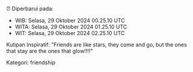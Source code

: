 ⏰ Diperbarui pada:
- WIB: Selasa, 29 Oktober 2024 00.25.10 UTC
- WITA: Selasa, 29 Oktober 2024 01.25.10 UTC
- WIT: Selasa, 29 Oktober 2024 02.25.10 UTC

Kutipan Inspiratif:
"Friends are like stars, they come and go, but the ones that stay are the ones that glow!!!!"


Kategori: friendship

